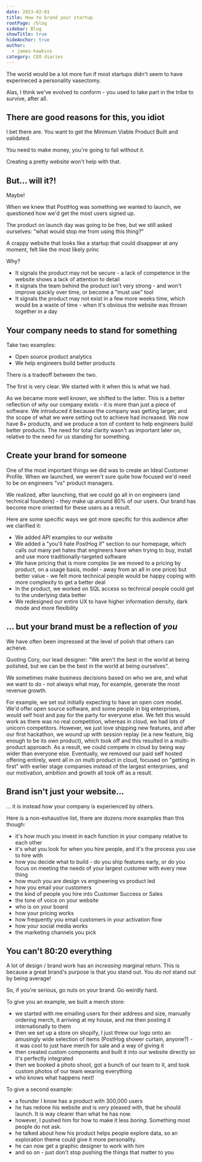 ```yaml
---
date: 2023-02-01
title: How to brand your startup
rootPage: /blog
sidebar: Blog
showTitle: true
hideAnchor: true
author:
  - james-hawkins
category: CEO diaries
---
```


The world would be a lot more fun if most startups didn't seem to have experineced a personality vasectomy.

Alas, I think we've evolved to conform - you used to take part in the tribe to survive, after all.

## There are good reasons for this, you idiot

I bet there are. You want to get the Minimum Viable Product Built and validated.

You need to make money, you're going to fail without it.

Creating a pretty website won't help with that.

## But... will it?!

Maybe!

When we knew that PostHog was something we wanted to launch, we questioned how we'd get the most users signed up.

The product on launch day was going to be free, but we still asked ourselves: "what would stop me from using this thing?"

A crappy website that looks like a startup that could disappear at any moment, felt like the most likely princ

Why?

* It signals the product may not be secure - a lack of competence in the website shows a lack of attention to detail
* It signals the team behind the product isn't very strong - and won't improve quickly over time, or become a "must use" tool
* It signals the product may not exist in a few more weeks time, which would be a waste of time - when it's obvious the website was thrown together in a day

## Your company needs to stand for something

Take two examples:

* Open source product analytics
* We help engineers build better products

There is a tradeoff between the two.

The first is very clear. We started with it when this is what we had.

As we became more well known, we shifted to the latter. This is a better reflection of _why_ our company exists - it is more than just a piece of software. We introduced it because the company was getting larger, and the scope of what we were setting out to achieve had increased. We now have 8+ products, and we produce a ton of content to help engineers build better products. The need for total clarity wasn't as important later on, relative to the need for us standing for something.

## Create your brand for someone

One of the most important things we did was to create an Ideal Customer Profile. When we launched, we weren't sure quite how focused we'd need to be on engineers "vs" product managers.

We realized, after launching, that we could go all in on engineers (and technical founders) - they make up around 80% of our users. Our brand has become more oriented for these users as a result.

Here are some specific ways we got more specific for this audience after we clarified it:

* We added API examples to our website
* We added a "you'll hate PostHog if" section to our homepage, which calls out many pet hates that engineers have when trying to buy, install and use more traditionally-targeted software
* We have pricing that is more complex (ie we moved to a pricing by product, on a usage basis, model - away from an all in one price) but better value - we felt more technical people would be happy coping with more complexity to get a better deal
* In the product, we worked on SQL access so technical people could get to the underlying data better
* We redesigned our entire UX to have higher information density, dark mode and more flexibility

## ... but your brand must be a reflection of _you_

We have often been impressed at the level of polish that others can acheive.

Quoting Cory, our lead designer: "We aren't the best in the world at being polished, but we can be the best in the world at being ourselves".

We sometimes make business decisions based on who we are, and what we want to do - not always what may, for example, generate the most revenue growth.

For example, we set out initially expecting to have an open core model. We'd offer open source software, and some people in big enterprises, would self host and pay for the party for everyone else. We felt this would work as there was no real competition, whereas in cloud, we had lots of unicorn competitors. However, we just love shipping new features, and after our first hackathon, we wound up with session replay (ie a new feature, big enough to be its own product), which took off and this resulted in a multi-product approach. As a result, we could compete in cloud by being way wider than everyone else. Eventually, we removed our paid self hosted offering entirely, went all in on multi product in cloud, focused on "getting in first" with earlier stage companies instead of the largest enterprises, and our motivation, ambition and growth all took off as a result.

## Brand isn't just your website...

... it is instead how your company is experienced by others.

Here is a non-exhaustive list, there are dozens more examples than this though:

* it's how much you invest in each function in your company relative to each other
* it's what you look for when you hire people, and it's the process you use to hire with
* how you decide what to build - do you ship features early, or do you focus on meeting the needs of your largest customer with every new thing
* how much you are design vs engineering vs product led
* how you email your customers
* the kind of people you hire into Customer Success or Sales
* the tone of voice on your website
* who is on your board
* how your pricing works
* how frequently you email customers in your activation flow
* how your social media works
* the marketing channels you pick

## You can't 80:20 everything

A lot of design / brand work has an _increasing_ marginal return. This is because a great brand's purpose is that you stand out. You do _not_ stand out by being average!

So, if you're serious, go nuts on your brand. Go weirdly hard.

To give you an example, we built a merch store:

* we started with me emailing users for their address and size, manually ordering merch, it arriving at my house, and me then posting it internationally to them
* then we set up a store on shopify, I just threw our logo onto an amusingly wide selection of items (PostHog shower curtain, anyone?) - it was cool to just have merch for sale and a way of giving it
* then created custom components and built it into our website directly so it's perfectly integrated
* then we booked a photo shoot, got a bunch of our team to it, and took custom photos of our team wearing everything
* who knows what happens next!

To give a second example:

* a founder I know has a product with 300,000 users
* he has redone his website and is _very_ pleased with, that he should launch. It is way clearer than what he has now.
* however, I pushed him for how to make it less _boring_. Something most people do not ask.
* he talked about how his product helps people explore data, so an exploration theme could give it more personality.
* he can now get a graphic designer to work with him
* and so on - just don't stop pushing the things that matter to you